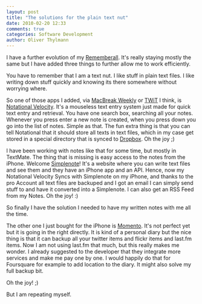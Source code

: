 ```yaml
---
layout: post
title: "The solutions for the plain text nut"
date: 2010-02-20 12:33
comments: true
categories: Software Development
author: Oliver Thylmann
---
```








I have a further evolution of my [Rememberall](http://thylmann.net/blog/2009/8/15/the-evolution-of-my-rememberall.html). It's really staying mostly the same but I have added three things to further allow me to work efficiently. 

You have to remember that I am a text nut. I like stuff in plain text files. I like writing down stuff quickly and knowing its there somewhere without worrying where.

So one of those apps I added, via [MacBreak Weekly](http://twit.tv/mbw) or [TWiT](http://twit.tv/twit) I think, is [Notational Velocity](http://notational.net/). It's a mouseless text entry system just made for quick text entry and retrieval. You have one search box, searching all your notes. Whenever you press enter a new note is created, when you press down you go into the list of notes. Simple as that. The fun extra thing is that you can tell Notational that it should store all texts in text files, which in my case get stored in a special directory that is synced to [Dropbox](http://dropbox.com/). Oh the joy ;)

I have been working with notes like that for some time, but mostly in TextMate. The thing that is missing is easy access to the notes from the iPhone. Welcome [Simplenote](http://simplenoteapp.com/)! It's a website where you can write text files and see them and they have an iPhone app and an API. Hence, now my Notational Velocity Syncs with Simplenote on my iPhone, and thanks to the pro Account all text files are backuped and I got an email I can simply send stuff to and have it converted into a Simplenote. I can also get an RSS Feed from my Notes. Oh the joy! :)

So finally I have the solution I needed to have my written notes with me all the time. 

The other one I just bought for the iPhone is [Momento](http://www.momentoapp.com/). It's not perfect yet but it is going in the right directly. It is kind of a personal diary but the nice thing is that it can backup all your twitter items and flickr items and last.fm items. Now I am not using last.fm that much, but this really makes me wonder. I already suggested to the developer that they integrate more services and make me pay one by one. I would happily do that for Foursquare for example to add location to the diary. It might also solve my full backup bit.

Oh the joy! ;)

But I am repeating myself.



